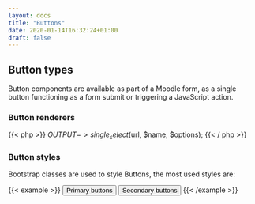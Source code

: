 ```yaml
---
layout: docs
title: "Buttons"
date: 2020-01-14T16:32:24+01:00
draft: false
---
```


## Button types

Button components are available as part of a Moodle form, as a single button functioning as a form submit or triggering a JavaScript action.

### Button renderers

{{< php >}}
    $OUTPUT->single_select($url, $name, $options);
{{< / php >}}

### Button styles

Bootstrap classes are used to style Buttons, the most used styles are:

{{< example >}}
<button type="button" class="btn btn-primary">Primary buttons</button>
<button type="button" class="btn btn-secondary">Secondary buttons</button>
{{< /example >}}




